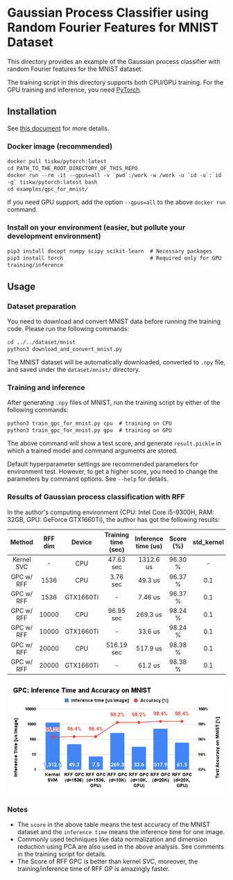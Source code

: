 Gaussian Process Classifier using Random Fourier Features for MNIST Dataset
====================================================================================================

This directory provides an example of the Gaussian process classifier with random Fourier features
for the MNIST dataset.

The training script in this directory supports both CPU/GPU training.
For the GPU training and inference, you need [PyTorch](https://pytorch.org/).


Installation
----------------------------------------------------------------------------------------------------

See [this document](../../SETUP.md) for more details.

### Docker image (recommended)

```console
docker pull tiskw/pytorch:latest
cd PATH_TO_THE_ROOT_DIRECTORY_OF_THIS_REPO
docker run --rm -it --gpus=all -v `pwd`:/work -w /work -u `id -u`:`id -g` tiskw/pytorch:latest bash
cd examples/gpc_for_mnist/
```

If you need GPU support, add the option `--gpus=all` to the above `docker run` command.

### Install on your environment (easier, but pollute your development environment)

```console
pip3 install docopt numpy scipy scikit-learn  # Necessary packages
pip3 install torch                            # Required only for GPU training/inference
```


Usage
----------------------------------------------------------------------------------------------------

### Dataset preparation

You need to download and convert MNIST data before running the training code.
Please run the following commands:

```console
cd ../../dataset/mnist
python3 download_and_convert_mnist.py
```

The MNIST dataset will be automatically downloaded, converted to `.npy` file,
and saved under the `dataset/mnist/` directory.

### Training and inference

After generating `.npy` files of MNIST, run the training script by either of the following commands:

```console
python3 train_gpc_for_mnist.py cpu  # training on CPU
python3 train_gpc_for_mnist.py gpu  # training on GPU
```

The above command will show a test score, and generate `result.pickle` in which a trained model
and command arguments are stored.

Default hyperparameter settings are recommended parameters for environment test.
However, to get a higher score, you need to change the parameters by command options.
See `--help` for details.

### Results of Gaussian process classification with RFF

In the author's computing environment (CPU: Intel Core i5-9300H, RAM: 32GB, GPU: GeForce GTX1660Ti),
the author has got the following results:

| Method     | RFF dim | Device    | Training time (sec) | Inference time (us) | Score (%) | std_kernel | std_error |
|:----------:|:-------:|:---------:|:-------------------:|:-------------------:|:---------:|:----------:|:---------:|
| Kernel SVC | -       | CPU       |  47.63 sec          | 1312.6 us           | 96.30 %   | -          | -         |
| GPC w/ RFF | 1536    | CPU       |   3.76 sec          |   49.3 us           | 96.37 %   | 0.1        | 0.5       |
| GPC w/ RFF | 1536    | GTX1660Ti |      -              |   7.46 us           | 96.37 %   | 0.1        | 0.5       |
| GPC w/ RFF | 10000   | CPU       |  96.95 sec          |  269.3 us           | 98.24 %   | 0.1        | 0.5       |
| GPC w/ RFF | 10000   | GTX1660Ti |      -              |   33.6 us           | 98.24 %   | 0.1        | 0.5       |
| GPC w/ RFF | 20000   | CPU       | 516.19 sec          |  517.9 us           | 98.38 %   | 0.1        | 0.5       |
| GPC w/ RFF | 20000   | GTX1660Ti |      -              |   61.2 us           | 98.38 %   | 0.1        | 0.5       |

<div align="center">
  <img src="./figures/figure_inference_time_and_accuracy_on_MNIST.png" width="671" alt="Inference Time vs Accuracy on MNIST" />
</div>

### Notes

- The `score` in the above table means the test accuracy of the MNIST dataset and the `inference time`
  means the inference time for one image.
- Commonly used techniques like data normalization and dimension reduction using PCA are also used
  in the above analysis. See comments in the training script for details.
- The Score of RFF GPC is better than kernel SVC, moreover, the training/inference time of RFF GP
  is amazingly faster.

